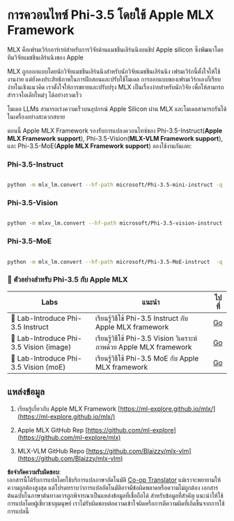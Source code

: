 <!--
CO_OP_TRANSLATOR_METADATA:
{
  "original_hash": "ec5e22bbded16acb7bdb9fa568ab5781",
  "translation_date": "2025-05-09T13:44:52+00:00",
  "source_file": "md/01.Introduction/04/UsingAppleMLXQuantifyingPhi.md",
  "language_code": "th"
}
-->
# **การควอนไทซ์ Phi-3.5 โดยใช้ Apple MLX Framework**

MLX คือเฟรมเวิร์กอาร์เรย์สำหรับการวิจัยด้านแมชชีนเลิร์นนิงบนชิป Apple silicon ซึ่งพัฒนาโดยทีมวิจัยแมชชีนเลิร์นนิงของ Apple

MLX ถูกออกแบบโดยนักวิจัยแมชชีนเลิร์นนิงสำหรับนักวิจัยแมชชีนเลิร์นนิง เฟรมเวิร์กนี้ตั้งใจให้ใช้งานง่าย แต่ยังคงประสิทธิภาพในการฝึกสอนและปรับใช้โมเดล การออกแบบของเฟรมเวิร์กเองก็เรียบง่ายในเชิงแนวคิด เราตั้งใจให้การขยายและปรับปรุง MLX เป็นเรื่องง่ายสำหรับนักวิจัย เพื่อให้สามารถสำรวจไอเดียใหม่ๆ ได้อย่างรวดเร็ว

โมเดล LLMs สามารถเร่งความเร็วบนอุปกรณ์ Apple Silicon ผ่าน MLX และโมเดลสามารถรันได้ในเครื่องอย่างสะดวกสบาย

ตอนนี้ Apple MLX Framework รองรับการแปลงควอนไทซ์ของ Phi-3.5-Instruct(**Apple MLX Framework support**), Phi-3.5-Vision(**MLX-VLM Framework support**), และ Phi-3.5-MoE(**Apple MLX Framework support**) ลองใช้งานกันเลย:

### **Phi-3.5-Instruct**

```bash

python -m mlx_lm.convert --hf-path microsoft/Phi-3.5-mini-instruct -q

```

### **Phi-3.5-Vision**

```bash

python -m mlxv_lm.convert --hf-path microsoft/Phi-3.5-vision-instruct -q

```

### **Phi-3.5-MoE**

```bash

python -m mlx_lm.convert --hf-path microsoft/Phi-3.5-MoE-instruct  -q

```

### **🤖 ตัวอย่างสำหรับ Phi-3.5 กับ Apple MLX**

| Labs    | แนะนำ | ไปที่ |
| -------- | ------- |  ------- |
| 🚀 Lab-Introduce Phi-3.5 Instruct  | เรียนรู้วิธีใช้ Phi-3.5 Instruct กับ Apple MLX framework   |  [Go](../../../../../code/09.UpdateSamples/Aug/mlx-phi35-instruct.ipynb)    |
| 🚀 Lab-Introduce Phi-3.5 Vision (image) | เรียนรู้วิธีใช้ Phi-3.5 Vision วิเคราะห์ภาพด้วย Apple MLX framework     |  [Go](../../../../../code/09.UpdateSamples/Aug/mlx-phi35-vision.ipynb)    |
| 🚀 Lab-Introduce Phi-3.5 Vision (moE)   | เรียนรู้วิธีใช้ Phi-3.5 MoE กับ Apple MLX framework  |  [Go](../../../../../code/09.UpdateSamples/Aug/mlx-phi35-moe.ipynb)    |

## **แหล่งข้อมูล**

1. เรียนรู้เกี่ยวกับ Apple MLX Framework [https://ml-explore.github.io/mlx/](https://ml-explore.github.io/mlx/)

2. Apple MLX GitHub Rep [https://github.com/ml-explore](https://github.com/ml-explore/mlx)

3. MLX-VLM GitHub Repo [https://github.com/Blaizzy/mlx-vlm](https://github.com/Blaizzy/mlx-vlm)

**ข้อจำกัดความรับผิดชอบ**:  
เอกสารนี้ได้รับการแปลโดยใช้บริการแปลภาษาอัตโนมัติ [Co-op Translator](https://github.com/Azure/co-op-translator) แม้เราจะพยายามให้ความถูกต้องสูงสุด แต่โปรดทราบว่าการแปลอัตโนมัติอาจมีข้อผิดพลาดหรือความไม่ถูกต้อง เอกสารต้นฉบับในภาษาต้นทางควรถูกพิจารณาเป็นแหล่งข้อมูลที่เชื่อถือได้ สำหรับข้อมูลที่สำคัญ แนะนำให้ใช้การแปลโดยผู้เชี่ยวชาญมนุษย์ เราไม่รับผิดชอบต่อความเข้าใจผิดหรือการตีความผิดที่เกิดขึ้นจากการใช้การแปลนี้